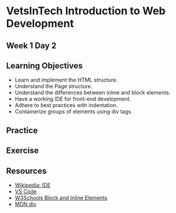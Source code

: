 # VetsInTech Introduction to Web Development

## Week 1 Day 2

## Learning Objectives
- Learn and implement the HTML structure.
- Understand the Page structure.
- Understand the differences between inline and block elements.
- Have a working IDE for front-end development.
- Adhere to best practices with indentation.
- Containerize groups of elements using div tags.

## Practice

## Exercise

## Resources
- [Wikipedia: IDE](https://en.wikipedia.org/wiki/Integrated_development_environment)
- [VS Code](https://code.visualstudio.com/)
- [W3Schools Block and Inline Elements](https://www.w3schools.com/html/html_blocks.asp)
- [MDN div](https://developer.mozilla.org/en-US/docs/Web/HTML/Element/div)
